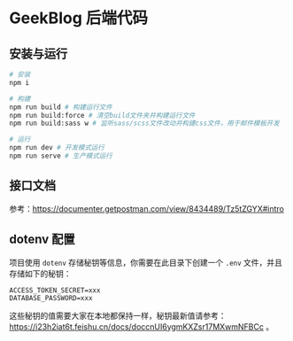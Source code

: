 # GeekBlog 后端代码

## 安装与运行

```bash
# 安装
npm i

# 构建
npm run build # 构建运行文件
npm run build:force # 清空build文件夹并构建运行文件
npm run build:sass w # 监听sass/scss文件改动并构建css文件，用于邮件模板开发

# 运行
npm run dev # 开发模式运行
npm run serve # 生产模式运行
```

## 接口文档

参考：<https://documenter.getpostman.com/view/8434489/Tz5tZGYX#intro>

## dotenv 配置

项目使用 `dotenv` 存储秘钥等信息，你需要在此目录下创建一个 `.env` 文件，并且存储如下的秘钥：

```env
ACCESS_TOKEN_SECRET=xxx
DATABASE_PASSWORD=xxx
```

这些秘钥的值需要大家在本地都保持一样，秘钥最新值请参考：<https://i23h2iat6t.feishu.cn/docs/doccnUI6ygmKXZsr17MXwmNFBCc> 。
